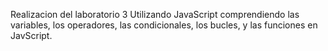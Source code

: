 Realizacion del laboratorio 3 Utilizando JavaScript comprendiendo las variables, los operadores, las condicionales, los bucles, y las funciones en JavScript.